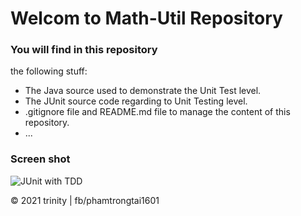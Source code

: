 # Welcom to Math-Util Repository

### You will find in this repository 
the following stuff:
* The Java source used to demonstrate 
the Unit Test level.
* The JUnit source code regarding to 
Unit Testing level.
* .gitignore file and README.md file
to manage the content of this repository.
* ...

 ### Screen shot
![JUnit with TDD](https://github.com/trinity-fptu/math-util/blob/main/images/math-util-intro.png)

© 2021 trinity | fb/phamtrongtai1601